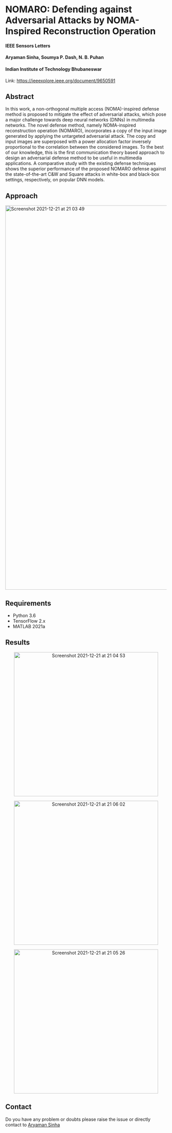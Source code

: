 # NOMARO: Defending against Adversarial Attacks by NOMA-Inspired Reconstruction Operation
#### IEEE Sensors Letters
#### Aryaman Sinha, Soumya P. Dash, N. B. Puhan
#### Indian Institute of Technology Bhubaneswar

Link: https://ieeexplore.ieee.org/document/9650591

## Abstract
In this work, a non-orthogonal multiple access (NOMA)-inspired defense method is proposed to mitigate the effect of adversarial attacks, which pose a major challenge towards deep neural networks (DNNs) in multimedia networks. The novel defense method, namely NOMA-inspired reconstruction operation (NOMARO), incorporates a copy of the input image generated by applying the untargeted adversarial attack. The copy and input images are superposed with a power allocation factor inversely proportional to the correlation between the considered images. To the best of our knowledge, this is the first communication theory based approach to design an adversarial defense method to be useful in multimedia applications. A comparative study with the existing defense techniques shows the superior performance of the proposed NOMARO defense against the state-of-the-art C&W and Square attacks in white-box and black-box settings, respectively, on popular DNN models.

## Approach
<img width="1200" alt="Screenshot 2021-12-21 at 21 03 49" src="https://user-images.githubusercontent.com/40312186/146956539-bbd5b296-12b5-4679-a07a-14716c0406eb.png">

## Requirements 
 - Python 3.6 
 - TensorFlow 2.x
 - MATLAB 2021a 

## Results

<p align="center">
<img width="450" alt="Screenshot 2021-12-21 at 21 04 53" src="https://user-images.githubusercontent.com/40312186/146956932-9f45daf4-3493-441e-9281-d7ade5c3012c.png">
</p>

<p align="center"> <img width="450" alt="Screenshot 2021-12-21 at 21 06 02" src="https://user-images.githubusercontent.com/40312186/146956912-75a61e35-eabd-437f-b002-4d2f1a345122.png"></p>

<p align="center"><img width="450" alt="Screenshot 2021-12-21 at 21 05 26" src="https://user-images.githubusercontent.com/40312186/146956923-090f66a3-21dc-47ba-a261-12a45a9c3961.png"></p>

## Contact
Do you have any problem or doubts please raise the issue or directly contact to [Aryaman Sinha](https://github.com/as791/)
